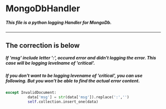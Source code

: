 # MongoDbHandler
##### This file is a python logging Handler for MongoDb.
***    
## The correction is below
##### If 'msg' include letter ':',  occured error and didn't logging the error. This case will be logging levelname of 'critical'.
##### If you don't want to be logging levename of 'critical', you can use following. But you won't be able to find the actual error content.
```python    
except InvalidDocument:
          data['msg'] = str(data['msg']).replace(':','')
          self.collection.insert_one(data)
```
